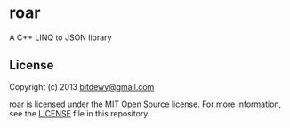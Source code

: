 roar
============

A C++ LINQ to JSON library

License
-----------------------
Copyright (c) 2013 bitdewy@gmail.com

roar is licensed under the MIT Open Source license. For more information, see the [LICENSE](LICENSE) file in this repository.
